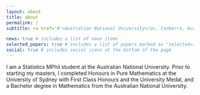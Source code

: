 ```yaml
---
layout: about
title: about
permalink: /
subtitle: <a href='#'>Australian National University</a>, Canberra, Australia

news: true # includes a list of news items
selected_papers: true # includes a list of papers marked as "selected={true}"
social: true # includes social icons at the bottom of the page
---
```


I am a Statistics MPhil student at the Australian National University. Prior to starting my masters, I completed Honours in Pure Mathematics at the University of Sydney with First Class Honours and the University Medal, and a Bachelor degree in Mathematics from the Australian National University. 